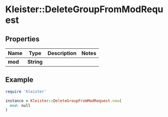 # Kleister::DeleteGroupFromModRequest

## Properties

| Name | Type | Description | Notes |
| ---- | ---- | ----------- | ----- |
| **mod** | **String** |  |  |

## Example

```ruby
require 'kleister'

instance = Kleister::DeleteGroupFromModRequest.new(
  mod: null
)
```

